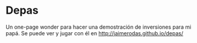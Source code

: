 # Depas
Un one-page wonder para hacer una demostración de inversiones para mi papá. Se puede ver y jugar con él en <http://jaimerodas.github.io/depas/>

